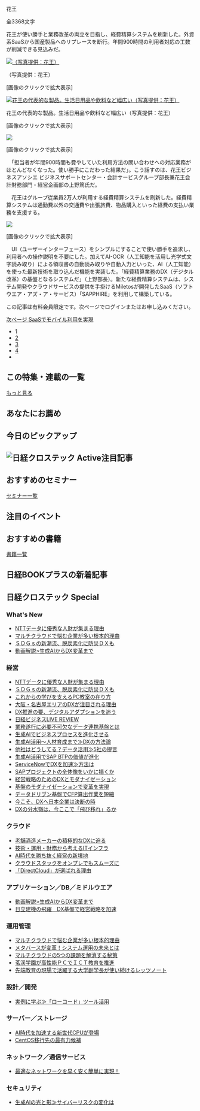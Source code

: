 花王

全3368文字

花王が使い勝手と業務改革の両立を目指し、経費精算システムを刷新した。外資系SaaSから国産製品へのリプレースを断行。年間900時間の利用者対応の工数が削減できる見込みだ。

[![（写真提供：花王）](%E7%B5%8C%E8%B2%BB%E7%B2%BE%E7%AE%97%E3%82%92%E5%A4%89%E9%9D%A9%E3%81%97%E3%81%AA%E3%81%8C%E3%82%89%E5%AE%B9%E6%98%93%E3%81%AB%E3%80%80%E5%A4%96%E8%B3%87%E3%81%8B%E3%82%89%E5%9B%BD%E7%94%A3SaaS%E3%81%B8%E7%A7%BB%E8%A1%8C%E3%81%97%E5%AE%9F%E7%8F%BE%20%20%E6%97%A5%E7%B5%8C%E3%82%AF%E3%83%AD%E3%82%B9%E3%83%86%E3%83%83%E3%82%AF%EF%BC%88xTECH%EF%BC%89/01.jpg)](https://xtech.nikkei.com/atcl/nxt/mag/nc/18/020600004/013100149/?SS=imgview&FD=1420927604)

（写真提供：花王）

\[画像のクリックで拡大表示\]

[![花王の代表的な製品。生活日用品や飲料など幅広い（写真提供：花王）](%E7%B5%8C%E8%B2%BB%E7%B2%BE%E7%AE%97%E3%82%92%E5%A4%89%E9%9D%A9%E3%81%97%E3%81%AA%E3%81%8C%E3%82%89%E5%AE%B9%E6%98%93%E3%81%AB%E3%80%80%E5%A4%96%E8%B3%87%E3%81%8B%E3%82%89%E5%9B%BD%E7%94%A3SaaS%E3%81%B8%E7%A7%BB%E8%A1%8C%E3%81%97%E5%AE%9F%E7%8F%BE%20%20%E6%97%A5%E7%B5%8C%E3%82%AF%E3%83%AD%E3%82%B9%E3%83%86%E3%83%83%E3%82%AF%EF%BC%88xTECH%EF%BC%89/02.jpg)](https://xtech.nikkei.com/atcl/nxt/mag/nc/18/020600004/013100149/?SS=imgview&FD=1421851125)

花王の代表的な製品。生活日用品や飲料など幅広い（写真提供：花王）

\[画像のクリックで拡大表示\]

[![](%E7%B5%8C%E8%B2%BB%E7%B2%BE%E7%AE%97%E3%82%92%E5%A4%89%E9%9D%A9%E3%81%97%E3%81%AA%E3%81%8C%E3%82%89%E5%AE%B9%E6%98%93%E3%81%AB%E3%80%80%E5%A4%96%E8%B3%87%E3%81%8B%E3%82%89%E5%9B%BD%E7%94%A3SaaS%E3%81%B8%E7%A7%BB%E8%A1%8C%E3%81%97%E5%AE%9F%E7%8F%BE%20%20%E6%97%A5%E7%B5%8C%E3%82%AF%E3%83%AD%E3%82%B9%E3%83%86%E3%83%83%E3%82%AF%EF%BC%88xTECH%EF%BC%89/03.jpg)](https://xtech.nikkei.com/atcl/nxt/mag/nc/18/020600004/013100149/?SS=imgview&FD=1422774646)

\[画像のクリックで拡大表示\]

　「担当者が年間900時間も費やしていた利用方法の問い合わせへの対応業務がほとんどなくなった。使い勝手にこだわった結果だ」。こう話すのは、花王ビジネスアソシエ ビジネスサポートセンター・会計サービスグループ部長兼花王会計財務部門・経営企画部の上野篤氏だ。

　花王はグループ従業員2万人が利用する経費精算システムを刷新した。経費精算システムは通勤費以外の交通費や出張旅費、物品購入といった経費の支払い業務を支援する。

[![](%E7%B5%8C%E8%B2%BB%E7%B2%BE%E7%AE%97%E3%82%92%E5%A4%89%E9%9D%A9%E3%81%97%E3%81%AA%E3%81%8C%E3%82%89%E5%AE%B9%E6%98%93%E3%81%AB%E3%80%80%E5%A4%96%E8%B3%87%E3%81%8B%E3%82%89%E5%9B%BD%E7%94%A3SaaS%E3%81%B8%E7%A7%BB%E8%A1%8C%E3%81%97%E5%AE%9F%E7%8F%BE%20%20%E6%97%A5%E7%B5%8C%E3%82%AF%E3%83%AD%E3%82%B9%E3%83%86%E3%83%83%E3%82%AF%EF%BC%88xTECH%EF%BC%89/04.jpg)](https://xtech.nikkei.com/atcl/nxt/mag/nc/18/020600004/013100149/?SS=imgview&FD=1423698167)

\[画像のクリックで拡大表示\]

　UI（ユーザーインターフェース）をシンプルにすることで使い勝手を追求し、利用者への操作説明を不要にした。加えてAI-OCR（人工知能を活用し光学式文字読み取り）による領収書の自動読み取りや自動入力といった、AI（人工知能）を使った最新技術を取り込んだ機能を実装した。「経費精算業務のDX（デジタル改革）の基盤となるシステムだ」（上野部長）。新たな経費精算システムは、システム開発やクラウドサービスの提供を手掛けるMiletosが開発したSaaS（ソフトウエア・アズ・ア・サービス）「SAPPHIRE」を利用して構築している。

この記事は有料会員限定です。次ページでログインまたはお申し込みください。

[次ページ SaaSでモバイル利用を実現](https://xtech.nikkei.com/atcl/nxt/mag/nc/18/020600004/013100149/?P=2)

-   1
-   [2](https://xtech.nikkei.com/atcl/nxt/mag/nc/18/020600004/013100149/?P=2)
-   [3](https://xtech.nikkei.com/atcl/nxt/mag/nc/18/020600004/013100149/?P=3)
-   [4](https://xtech.nikkei.com/atcl/nxt/mag/nc/18/020600004/013100149/?P=4)
-   [](https://xtech.nikkei.com/atcl/nxt/mag/nc/18/020600004/013100149/?P=2)

## この特集・連載の一覧

[もっと見る](https://xtech.nikkei.com/atcl/nxt/mag/nc/18/020600004/?i_cid=nbpnxt_sied_child)

## あなたにお薦め

## 今日のピックアップ

## ![日経クロステック Active](%E7%B5%8C%E8%B2%BB%E7%B2%BE%E7%AE%97%E3%82%92%E5%A4%89%E9%9D%A9%E3%81%97%E3%81%AA%E3%81%8C%E3%82%89%E5%AE%B9%E6%98%93%E3%81%AB%E3%80%80%E5%A4%96%E8%B3%87%E3%81%8B%E3%82%89%E5%9B%BD%E7%94%A3SaaS%E3%81%B8%E7%A7%BB%E8%A1%8C%E3%81%97%E5%AE%9F%E7%8F%BE%20%20%E6%97%A5%E7%B5%8C%E3%82%AF%E3%83%AD%E3%82%B9%E3%83%86%E3%83%83%E3%82%AF%EF%BC%88xTECH%EF%BC%89/logo_active.png)注目記事

## おすすめのセミナー

[セミナー一覧](https://xtech.nikkei.com/seminar/index_it.html)

## 注目のイベント

## おすすめの書籍

[書籍一覧](https://xtech.nikkei.com/books/index_it.html)

## 日経BOOKプラスの新着記事

## 日経クロステック Special

### What's New

-   [NTTデータに優秀な人財が集まる理由](https://special.nikkeibp.co.jp/atclh/NXT/24/nttdata_jinzai_02/)
-   [マルチクラウドで悩む企業が多い根本的理由](https://special.nikkeibp.co.jp/atclh/NXT/24/delltechnologies0202/)
-   [ＳＤＧｓの新潮流、脱炭素化に防災ＤＸも](https://special.nikkeibp.co.jp/atclh/NXT/24/sdgsweekexpo/)
-   [動画解説>生成AIからDX変革まで](https://special.nikkeibp.co.jp/atclh/NXT/24/df2024_winter_review/)

### 経営

-   [NTTデータに優秀な人財が集まる理由](https://special.nikkeibp.co.jp/atclh/NXT/24/nttdata_jinzai_02/)
-   [ＳＤＧｓの新潮流、脱炭素化に防災ＤＸも](https://special.nikkeibp.co.jp/atclh/NXT/24/sdgsweekexpo/)
-   [これからの学びを支えるPC教室の在り方](https://special.nikkeibp.co.jp/atclh/NXT/24/intel0131/)
-   [大阪・名古屋エリアのDXが注目される理由](https://special.nikkeibp.co.jp/atclh/NXT/24/jsol0131/)
-   [DX推進の要、デジタルアダプションを追う](https://special.nikkeibp.co.jp/atclh/NXT/24/da0129/)
-   [日経ビジネスLIVE REVIEW](https://special.nikkeibp.co.jp/atclh/NXT/24/nblive_winter/)
-   [業務遂行に必要不可欠なデータ連携基盤とは](https://special.nikkeibp.co.jp/atclh/NXT/24/dal0124/p2/)
-   [生成AIでビジネスプロセスを進化させる](https://special.nikkeibp.co.jp/atcl/NXT/24/sap0117/)
-   [生成AI活用～人材育成まで≫DXの方法論](https://special.nikkeibp.co.jp/atclh/ONB/24/dx_insight0116/)
-   [他社はどうしてる？データ活用≫5社の提言](https://special.nikkeibp.co.jp/atclh/NXT/24/xwif0110/)
-   [生成AI活用でSAP BTPの価値が進化](https://special.nikkeibp.co.jp/atcl/NXT/23/sap1207/)
-   [ServiceNowでDXを加速≫方法は](https://special.nikkeibp.co.jp/atclh/NXT/23/jsol1130/)
-   [SAPプロジェクトの全体像をいかに描くか](https://special.nikkeibp.co.jp/atclh/NXT/23/jsol1031/)
-   [経営戦略のためのDXとモダナイゼーション](https://special.nikkeibp.co.jp/atcl/NXT/23/fujitsu1027/)
-   [基盤のモダナイゼーションで変革を実現](https://special.nikkeibp.co.jp/atcl/NXT/23/sap1025/)
-   [データドリブン基盤でCFP算出作業を短縮](https://special.nikkeibp.co.jp/atcl/NXT/23/sap1010/)
-   [今こそ、DXへ日本企業は決断の時](https://special.nikkeibp.co.jp/atclh/NXT/23/fujitsu0912_2/)
-   [DXの分水嶺は、今ここで「飛び移れ」るか](https://special.nikkeibp.co.jp/atclh/NXT/23/fujitsu0912/)

### クラウド

-   [老舗酒造メーカーの積極的なDXに迫る](https://special.nikkeibp.co.jp/atclh/NXT/24/directcloud0131/)
-   [技術・運用・財務から考えるITインフラ](https://special.nikkeibp.co.jp/atclh/NXT/24/delltechnologies0124/)
-   [AI時代を勝ち抜く経営の新境地](https://special.nikkeibp.co.jp/atcl/NXT/24/oracle0124/)
-   [クラウドスタックをオンプレでもスムーズに](https://special.nikkeibp.co.jp/atclh/NXT/24/delltechnologies0115/)
-   [「DirectCloud」が選ばれる理由](https://special.nikkeibp.co.jp/atclh/NXT/23/directcloud1227/)

### アプリケーション／DB／ミドルウエア

-   [動画解説>生成AIからDX変革まで](https://special.nikkeibp.co.jp/atclh/NXT/24/df2024_winter_review/)
-   [日立建機の飛躍　DX基盤で経営戦略を加速](https://special.nikkeibp.co.jp/atclh/NXT/24/hitachi0110/)

### 運用管理

-   [マルチクラウドで悩む企業が多い根本的理由](https://special.nikkeibp.co.jp/atclh/NXT/24/delltechnologies0202/)
-   [メタバースが変革！システム運用の未来とは](https://special.nikkeibp.co.jp/atclh/ONB/24/idnet_hd0126/)
-   [マルチクラウドの5つの課題を解消する秘策](https://special.nikkeibp.co.jp/atclh/NXT/24/delltechnologies0122/)
-   [茗渓学園が高性能ＰＣでＩＣＴ教育を推進](https://special.nikkeibp.co.jp/atclh/NXT/24/mouse_jp0119/)
-   [先端教育の現場で活躍する大学副学長が使い続けるレッツノート](https://special.nikkeibp.co.jp/panasonic/businessmobile/special/20231025/)

### 設計／開発

-   [実例に学ぶ≫「ローコード」ツール活用](https://special.nikkeibp.co.jp/atclh/NXT/24/ssd0124/)

### サーバー／ストレージ

-   [AI時代を加速する新世代CPUが登場](https://special.nikkeibp.co.jp/atclh/NXT/24/intel0131_2/)
-   [CentOS移行先の最有力候補](https://special.nikkeibp.co.jp/atclh/NXT/24/cybertrust0131/)

### ネットワーク／通信サービス

-   [最適なネットワークを早く安く簡単に実現！](https://special.nikkeibp.co.jp/atclh/NXT/23/iij1228/)

### セキュリティ

-   [生成AIの光と影≫サイバーリスクの変化は](https://special.nikkeibp.co.jp/atclh/NXT/24/security_management_summit0119/)